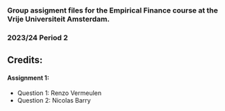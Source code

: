 ### Group assigment files for the Empirical Finance course at the Vrije Universiteit Amsterdam. 
### 2023/24 Period 2

## Credits:
#### Assignment 1:
  - Question 1: Renzo Vermeulen
  - Question 2: Nicolas Barry
